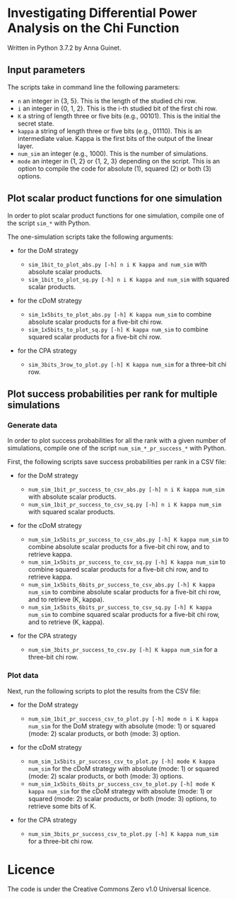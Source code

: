 # Investigating Differential Power Analysis on the Chi Function

Written in Python 3.7.2 by Anna Guinet.

## Input parameters

The scripts take in command line the following parameters:
- ```n``` an integer in {3, 5}. This is the length of the studied chi row.
- ```i``` an integer in {0, 1, 2}. This is the i-th studied bit of the first chi row.
- ```K``` a string of length three or five bits (e.g., 00101). This is the initial the secret state.
- ```kappa``` a string of length three or five bits (e.g., 01110). This is an intermediate value. Kappa is the first bits of the output of the linear layer.
- ```num_sim``` an integer (e.g., 1000). This is the number of simulations.
- ```mode``` an integer in {1, 2} or {1, 2, 3} depending on the script. This is an option to compile the code for absolute (1), squared (2) or both (3) options.

## Plot scalar product functions for one simulation

In order to plot scalar product functions for one simulation, compile one of the script ```sim_*``` with Python.

The one-simulation scripts take the following arguments:
- for the DoM strategy
  - ```sim_1bit_to_plot_abs.py [-h] n i K kappa and num_sim```  with absolute scalar products.
  - ```sim_1bit_to_plot_sq.py [-h] n i K kappa and num_sim```  with squared scalar products.

- for the cDoM strategy
  - ```sim_1x5bits_to_plot_abs.py [-h] K kappa num_sim```  to combine absolute scalar products for a five-bit chi row.
  - ```sim_1x5bits_to_plot_sq.py [-h] K kappa num_sim``` to combine squared scalar products for a five-bit chi row.

- for the CPA strategy
  - ```sim_3bits_3row_to_plot.py [-h] K kappa num_sim``` for a three-bit chi row.

## Plot success probabilities per rank for multiple simulations

### Generate data

In order to plot success probabilities for all the rank with a given number of simulations, compile one of the script ```num_sim_*_pr_success_*``` with Python.

First, the following scripts save success probabilities per rank in a CSV file:
- for the DoM strategy
	- ```num_sim_1bit_pr_success_to_csv_abs.py [-h] n i K kappa num_sim```  with absolute scalar products.
	- ```num_sim_1bit_pr_success_to_csv_sq.py [-h] n i K kappa num_sim```  with squared scalar products.

- for the cDoM strategy
	- ```num_sim_1x5bits_pr_success_to_csv_abs.py [-h] K kappa num_sim```  to combine absolute scalar products for a five-bit chi row, and to retrieve kappa.
	- ```num_sim_1x5bits_pr_success_to_csv_sq.py [-h] K kappa num_sim```  to combine squared scalar products for a five-bit chi row, and to retrieve kappa.
	- ```num_sim_1x5bits_6bits_pr_success_to_csv_abs.py [-h] K kappa num_sim```  to combine absolute scalar products for a five-bit chi row, and to retrieve (K, kappa).
	- ```num_sim_1x5bits_6bits_pr_success_to_csv_sq.py [-h] K kappa num_sim```  to combine squared scalar products for a five-bit chi row, and to retrieve (K, kappa).

- for the CPA strategy
	- ```num_sim_3bits_pr_success_to_csv.py [-h] K kappa num_sim```  for a three-bit chi row.

### Plot data

Next, run the following scripts to plot the results from the CSV file:
- for the DoM strategy
	- ```num_sim_1bit_pr_success_csv_to_plot.py [-h] mode n i K kappa num_sim```  for the DoM strategy with absolute (mode: 1) or squared (mode: 2) scalar products, or both (mode: 3) option.

- for the cDoM strategy
	- ```num_sim_1x5bits_pr_success_csv_to_plot.py [-h] mode K kappa num_sim```  for the cDoM strategy with absolute (mode: 1) or squared (mode: 2) scalar products, or both (mode: 3) options.
	- ```num_sim_1x5bits_6bits_pr_success_csv_to_plot.py [-h] mode K kappa num_sim```  for the cDoM strategy with absolute (mode: 1) or squared (mode: 2) scalar products, or both (mode: 3) options, to retrieve some bits of K. 

- for the CPA strategy
	- ```num_sim_3bits_pr_success_csv_to_plot.py [-h] K kappa num_sim ``` for a three-bit chi row.


# Licence

The code is under the Creative Commons Zero v1.0 Universal licence.
